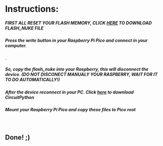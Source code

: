 <h1> Instructions: </h1>
<h5> FIRST ALL RESET YOUR FLASH MEMORY, CLICK <a href="https://datasheets.raspberrypi.com/soft/flash_nuke.uf2">HERE</a> TO DOWNLOAD FLASH_NUKE FILE </h5>
<h5> Press the write button in your Raspberry Pi Pico and connect in your computer. </h5>. </h5>
<h5> So, copy the flash_nuke into your Raspberry, this will disconnect the device. (DO NOT DISCONECT MANUALY YOUR RASPBERRY, WAIT FOR IT TO DO AUTOMATICALLY!) </h5>
<h5> After the device reconnect in your PC. Click <a href="https://circuitpython.org/board/raspberry_pi_pico/">here</a> to download CircuitPython </h5>
<h5> Mount your Raspberry Pi Pico and copy these files to Pico root </h5>
<br>
<h2> Done! ;)</h5>
